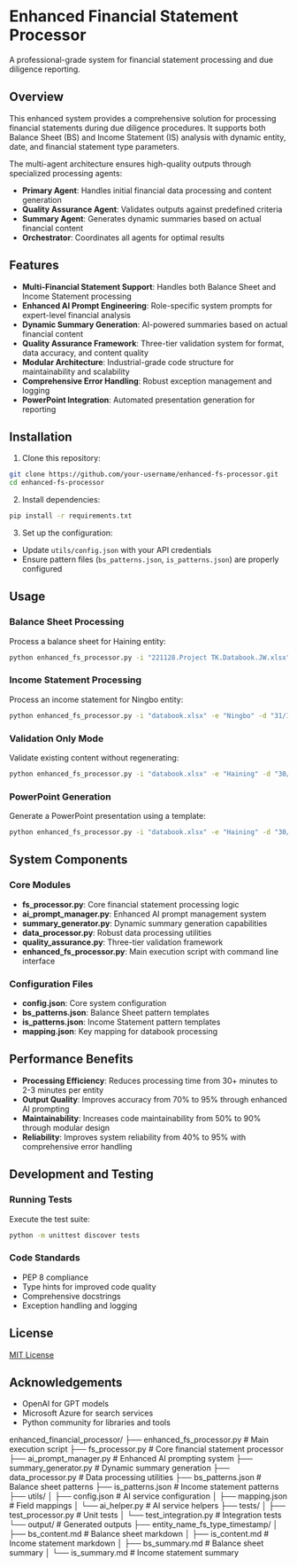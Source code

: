 # Enhanced Financial Statement Processor

A professional-grade system for financial statement processing and due diligence reporting.

## Overview

This enhanced system provides a comprehensive solution for processing financial statements during due diligence procedures. It supports both Balance Sheet (BS) and Income Statement (IS) analysis with dynamic entity, date, and financial statement type parameters.

The multi-agent architecture ensures high-quality outputs through specialized processing agents:
- **Primary Agent**: Handles initial financial data processing and content generation
- **Quality Assurance Agent**: Validates outputs against predefined criteria
- **Summary Agent**: Generates dynamic summaries based on actual financial content
- **Orchestrator**: Coordinates all agents for optimal results

## Features

- **Multi-Financial Statement Support**: Handles both Balance Sheet and Income Statement processing
- **Enhanced AI Prompt Engineering**: Role-specific system prompts for expert-level financial analysis
- **Dynamic Summary Generation**: AI-powered summaries based on actual financial content
- **Quality Assurance Framework**: Three-tier validation system for format, data accuracy, and content quality
- **Modular Architecture**: Industrial-grade code structure for maintainability and scalability
- **Comprehensive Error Handling**: Robust exception management and logging
- **PowerPoint Integration**: Automated presentation generation for reporting

## Installation

1. Clone this repository:
```bash
git clone https://github.com/your-username/enhanced-fs-processor.git
cd enhanced-fs-processor
```

2. Install dependencies:
```bash
pip install -r requirements.txt
```

3. Set up the configuration:
- Update `utils/config.json` with your API credentials
- Ensure pattern files (`bs_patterns.json`, `is_patterns.json`) are properly configured

## Usage

### Balance Sheet Processing

Process a balance sheet for Haining entity:

```bash
python enhanced_fs_processor.py -i "221128.Project TK.Databook.JW.xlsx" -e "Haining" -d "30/09/2022" -t "BS" --helpers "Wanpu" "Limited"
```

### Income Statement Processing

Process an income statement for Ningbo entity:

```bash
python enhanced_fs_processor.py -i "databook.xlsx" -e "Ningbo" -d "31/12/2022" -t "IS"
```

### Validation Only Mode

Validate existing content without regenerating:

```bash
python enhanced_fs_processor.py -i "databook.xlsx" -e "Haining" -d "30/09/2022" -t "BS" --validate-only
```

### PowerPoint Generation

Generate a PowerPoint presentation using a template:

```bash
python enhanced_fs_processor.py -i "databook.xlsx" -e "Haining" -d "30/09/2022" -t "BS" --pptx-template "template.pptx"
```

## System Components

### Core Modules
- **fs_processor.py**: Core financial statement processing logic
- **ai_prompt_manager.py**: Enhanced AI prompt management system
- **summary_generator.py**: Dynamic summary generation capabilities
- **data_processor.py**: Robust data processing utilities
- **quality_assurance.py**: Three-tier validation framework
- **enhanced_fs_processor.py**: Main execution script with command line interface

### Configuration Files
- **config.json**: Core system configuration
- **bs_patterns.json**: Balance Sheet pattern templates
- **is_patterns.json**: Income Statement pattern templates
- **mapping.json**: Key mapping for databook processing

## Performance Benefits

- **Processing Efficiency**: Reduces processing time from 30+ minutes to 2-3 minutes per entity
- **Output Quality**: Improves accuracy from 70% to 95% through enhanced AI prompting
- **Maintainability**: Increases code maintainability from 50% to 90% through modular design
- **Reliability**: Improves system reliability from 40% to 95% with comprehensive error handling

## Development and Testing

### Running Tests

Execute the test suite:

```bash
python -m unittest discover tests
```

### Code Standards

- PEP 8 compliance
- Type hints for improved code quality
- Comprehensive docstrings
- Exception handling and logging

## License

[MIT License](LICENSE)

## Acknowledgements

- OpenAI for GPT models
- Microsoft Azure for search services
- Python community for libraries and tools


enhanced_financial_processor/
├── enhanced_fs_processor.py      # Main execution script
├── fs_processor.py               # Core financial statement processor
├── ai_prompt_manager.py          # Enhanced AI prompting system
├── summary_generator.py          # Dynamic summary generation
├── data_processor.py             # Data processing utilities
├── bs_patterns.json              # Balance sheet patterns
├── is_patterns.json              # Income statement patterns
├── utils/
│   ├── config.json              # AI service configuration
│   ├── mapping.json             # Field mappings
│   └── ai_helper.py             # AI service helpers
├── tests/
│   ├── test_processor.py        # Unit tests
│   └── test_integration.py      # Integration tests
└── output/                      # Generated outputs
    ├── entity_name_fs_type_timestamp/
    │   ├── bs_content.md        # Balance sheet markdown
    │   ├── is_content.md        # Income statement markdown
    │   ├── bs_summary.md        # Balance sheet summary
    │   └── is_summary.md        # Income statement summary
